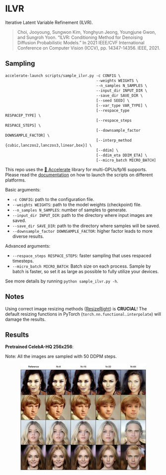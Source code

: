 # ILVR

Iterative Latent Variable Refinement (ILVR).

> Choi, Jooyoung, Sungwon Kim, Yonghyun Jeong, Youngjune Gwon, and Sungroh Yoon. “ILVR: Conditioning Method for Denoising Diffusion Probabilistic Models.” In 2021 IEEE/CVF International Conference on Computer Vision (ICCV), pp. 14347-14356. IEEE, 2021.



## Sampling

```shell
accelerate-launch scripts/sample_ilvr.py -c CONFIG \
                                         --weights WEIGHTS \
                                         --n_samples N_SAMPLES \
                                         --input_dir INPUT_DIR \
                                         --save_dir SAVE_DIR \
                                         [--seed SEED] \
                                         [--var_type VAR_TYPE] \
                                         [--respace_type RESPACEP_TYPE] \
                                         [--respace_steps RESPACE_STEPS] \
                                         [--downsample_factor DOWNSAMPLE_FACTOR] \
                                         [--interp_method {cubic,lanczos2,lanczos3,linear,box}] \
                                         [--ddim] \
                                         [--ddim_eta DDIM_ETA] \
                                         [--micro_batch MICRO_BATCH]
```

This repo uses the [🤗 Accelerate](https://huggingface.co/docs/accelerate/index) library for multi-GPUs/fp16 supports. Please read the [documentation](https://huggingface.co/docs/accelerate/basic_tutorials/launch#using-accelerate-launch) on how to launch the scripts on different platforms.

Basic arguments:

- `-c CONFIG`: path to the configuration file.
- `--weights WEIGHTS`: path to the model weights (checkpoint) file.
- `--n_samples N_SAMPLES`: number of samples to generate.
- `--input_dir INPUT_DIR`: path to the directory where input images are saved.
- `--save_dir SAVE_DIR`: path to the directory where samples will be saved.
- `--downsample_factor DOWNSAMPLE_FACTOR`: higher factor leads to more diverse results.

Advanced arguments:

- `--respace_steps RESPACE_STEPS`: faster sampling that uses respaced timesteps.
- `--micro_batch MICRO_BATCH`: Batch size on each process. Sample by batch is faster, so set it as large as possible to fully utilize your devices.

See more details by running `python sample_ilvr.py -h`.



## Notes

Using correct image resizing methods ([ResizeRight](https://github.com/assafshocher/ResizeRight)) is **CRUCIAL**! The default resizing functions in PyTorch (`torch.nn.functional.interpolate`) will damage the results.



## Results

**Pretrained CelebA-HQ 256x256**:

Note: All the images are sampled with 50 DDPM steps.

<p align="center">
  <img src="../assets/ilvr-celebahq.png" width=80% />
</p>
